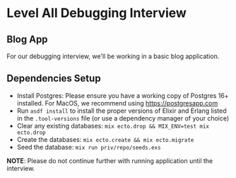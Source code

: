 # Level All Debugging Interview

## Blog App

For our debugging interview, we'll be working in a basic blog application.

## Dependencies Setup

* Install Postgres: Please ensure you have a working copy of Postgres 16+ installed. For MacOS, we recommend using https://postgresapp.com
* Run `asdf install` to install the proper versions of Elixir and Erlang listed in the `.tool-versions` file (or use a dependency manager of your choice)
* Clear any existing databases: `mix ecto.drop && MIX_ENV=test mix ecto.drop`
* Create the databases: `mix ecto.create && mix ecto.migrate`
* Seed the database: `mix run priv/repo/seeds.exs`

**NOTE**: Please do not continue further with running application until the interview.
